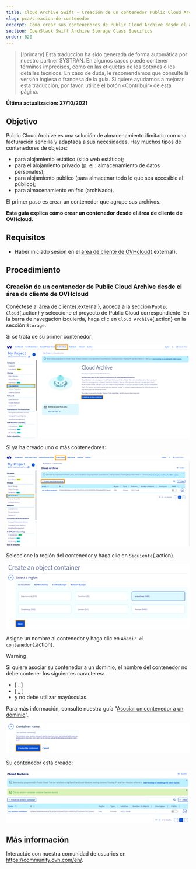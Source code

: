 ```yaml
---
title: Cloud Archive Swift - Creación de un contenedor Public Cloud Archive
slug: pca/creacion-de-contenedor
excerpt: Cómo crear sus contenedores de Public Cloud Archive desde el área de cliente de OVHcloud
section: OpenStack Swift Archive Storage Class Specifics
order: 020
---
```


> [!primary]
> Esta traducción ha sido generada de forma automática por nuestro partner SYSTRAN. En algunos casos puede contener términos imprecisos, como en las etiquetas de los botones o los detalles técnicos. En caso de duda, le recomendamos que consulte la versión inglesa o francesa de la guía. Si quiere ayudarnos a mejorar esta traducción, por favor, utilice el botón «Contribuir» de esta página.
>

**Última actualización: 27/10/2021**

## Objetivo

Public Cloud Archive es una solución de almacenamiento ilimitado con una facturación sencilla y adaptada a sus necesidades. Hay muchos tipos de contenedores de objetos:

- para alojamiento estático (sitio web estático);
- para el alojamiento privado (p. ej.: almacenamiento de datos personales);
- para alojamiento público (para almacenar todo lo que sea accesible al público);
- para almacenamiento en frío (archivado).

El primer paso es crear un contenedor que agrupe sus archivos. 

**Esta guía explica cómo crear un contenedor desde el área de cliente de OVHcloud.**

## Requisitos

- Haber iniciado sesión en el [área de cliente de OVHcloud](https://www.ovh.com/auth/?action=gotomanager&from=https://www.ovh.es/&ovhSubsidiary=es){.external}.

## Procedimiento

### Creación de un contenedor de Public Cloud Archive desde el área de cliente de OVHcloud

Conéctese al [área de cliente](https://www.ovh.com/auth/?action=gotomanager&from=https://www.ovh.es/&ovhSubsidiary=es){.external}, acceda a la sección `Public Cloud`{.action} y seleccione el proyecto de Public Cloud correspondiente. En la barra de navegación izquierda, haga clic en `Cloud Archive`{.action} en la sección `Storage`.

Si se trata de su primer contenedor:

![pca dashboard](images/create-container-20211006094158312.png)

Si ya ha creado uno o más contenedores:

![pca dashboard](images/create-container-20211006094851682.png)

Seleccione la región del contenedor y haga clic en `Siguiente`{.action}.

![select a region](images/create-container-20211006094448923.png)

Asigne un nombre al contenedor y haga clic en `Añadir el contenedor`{.action}.

> [!warning]
>
> Si quiere asociar su contenedor a un dominio, el nombre del contenedor no debe contener los siguientes caracteres:
>
> - [ . ]
> - [ _ ]
> - y no debe utilizar mayúsculas.
>
> Para más información, consulte nuestra guía "[Asociar un contenedor a un dominio](https://docs.ovh.com/es/storage/colocar_un_contenedor_de_object_storage_detras_de_un_nombre_de_dominio/)".
>

![container name](images/create-container-20211006094550334.png)

Su contenedor está creado:

![container created](images/create-container-20211006094630754.png)

## Más información

Interactúe con nuestra comunidad de usuarios en <https://community.ovh.com/en/>.
